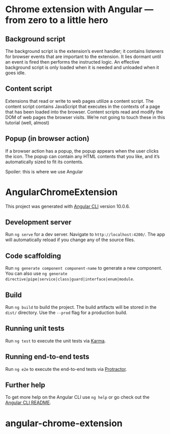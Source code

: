 # Chrome extension with Angular — from zero to a little hero

## Background script

The background script is the extension’s event handler; it contains listeners for browser events that are important to the extension. It lies dormant until an event is fired then performs the instructed logic. An effective background script is only loaded when it is needed and unloaded when it goes idle.

## Content script

Extensions that read or write to web pages utilize a content script. The content script contains JavaScript that executes in the contexts of a page that has been loaded into the browser. Content scripts read and modify the DOM of web pages the browser visits.
We’re not going to touch these in this tutorial (well, almost)

## Popup (in browser action)
If a browser action has a popup, the popup appears when the user clicks the icon. The popup can contain any HTML contents that you like, and it’s automatically sized to fit its contents.

Spoiler: this is where we use Angular



# AngularChromeExtension

This project was generated with [Angular CLI](https://github.com/angular/angular-cli) version 10.0.6.

## Development server

Run `ng serve` for a dev server. Navigate to `http://localhost:4200/`. The app will automatically reload if you change any of the source files.

## Code scaffolding

Run `ng generate component component-name` to generate a new component. You can also use `ng generate directive|pipe|service|class|guard|interface|enum|module`.

## Build

Run `ng build` to build the project. The build artifacts will be stored in the `dist/` directory. Use the `--prod` flag for a production build.

## Running unit tests

Run `ng test` to execute the unit tests via [Karma](https://karma-runner.github.io).

## Running end-to-end tests

Run `ng e2e` to execute the end-to-end tests via [Protractor](http://www.protractortest.org/).

## Further help

To get more help on the Angular CLI use `ng help` or go check out the [Angular CLI README](https://github.com/angular/angular-cli/blob/master/README.md).
# angular-chrome-extension
